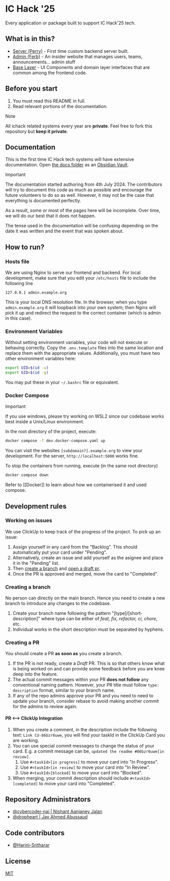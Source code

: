 # IC Hack '25

Every application or package built to support IC Hack'25 tech.

## What is in this?

- [Server (Perry)](./server/) - First time custom backend server built.
- [Admin (Ferb)](./apps/admin) - An insider website that manages users, teams, announcements... admin stuff
- [Base Layer](./packages/base-layer/) - UI Components and domain layer interfaces that are common among the frontend code.

## Before you start

1. You must read this README in full.
1. Read relevant portions of the documentation.

> [!note]
> All ichack related systems every year are **private**. Feel free to fork this repository but **keep it private**.

## Documentation

This is the first time IC Hack tech systems will have extensive documentation. Open [the docs folder](./documentation/) as an [Obsidian Vault](https://obsidian.md).

> [!important]
> The documentation started authoring from 4th July 2024. The contributors will try to document this code as much as possible and encourage the future volunteers to do so as well. However, it may not be the case that everything is documented perfectly.
>
> As a result, some or most of the pages here will be incomplete. Over time, we will do our best that it does not happen.
>
> The tense used in the documentation will be confusing depending on the date it was written and the event that was spoken about.

## How to run?

### Hosts file

We are using Nginx to serve our frontend and backend. For local development, make sure that you edit your `/etc/hosts` file to include the following line

```
127.0.0.1 admin.example.org
```

This is your local DNS resolution file. In the browser, when you type `admin.example.org` it will loopback into your own system; then Nginx will pick it up and redirect the request to the correct container (which is admin in this case).

### Environment Variables

Without setting environment variables, your code will not execute or behaving correctly. Copy the `.env.template` files into the same location and replace them with the appropriate values.
Additionally, you must have two other environment variables here:

```bash
export UID=$(id -u)
export GID=$(id -g)
```

You may put these in your `~/.bashrc` file or equivalent.

### Docker Compose

> [!important]
> If you use windows, please try working on WSL2 since our codebase works best inside a Unix/Linux environment.

In the root directory of the project, execute:

```bash
docker compose -f dev.docker-compose.yaml up
```

You can visit the websites `[subdomain?].example.org` to view your development. For the server, `http://localhost:5000` works fine.

To stop the containers from running, execute (in the same root directory)

```bash
docker compose down
```

Refer to [[Docker]] to learn about how we containerised it and used compose.

## Development rules

### Working on issues

We use ClickUp to keep track of the progress of the project. To pick up an issue:

1. Assign yourself in any card from the "Backlog". This should automatically put your card under "Pending".
1. Alternatively, create an issue and add yourself as the asignee and place it in the "Pending" list.
1. Then [create a branch](#creating-a-branch) and [open a draft pr](#creating-a-pr).
1. Once the PR is approved and merged, move the card to "Completed".

### Creating a branch

No person can directly on the main branch. Hence you need to create a new branch to introduce any changes to the codebase.

1. Create your branch name following the pattern "[type]/[short-description]" where type can be either of _feat, fix, refactor, ci, chore_, etc.
1. Individual works in the short description must be separated by hyphens.

### Creating a PR

You should create a PR **as soon as** you create a branch.

1. If the PR is not ready, create a _Draft_ PR. This is so that others know what is being worked on and can provide some feedback before you are knee deep into the feature.
1. The actual commit messages within your PR **does not follow** any conventional naming pattern. However, your PR title must follow `type: description` format, similar to your branch name.
1. If any of the repo admins approve your PR and you need to need to update your branch, consider rebase to avoid making another commit for the admins to review again.

#### PR <--> ClickUp Integration

1. When you create a comment, in the description include the following text: `Link CU-86bzr6uwe`, you will find your taskId in the ClickUp Card you are working.
1. You can use special commit messages to change the status of your card. E.g. a commit message can be, `updated the readme #86bzr6uwe[in review]`.
   1. Use `#<taskId>[in progress]` to move your card into "In Progress".
   1. Use `#<taskId>[in review]` to move your card into "In Review".
   1. Use `#<taskId>[blocked]` to move your card into "Blocked".
1. When merging, your commit description should include `#<taskId>[completed]` to move your card into "Completed".

## Repository Administrators

- [@cybercoder-naj | Nishant Aanjaney Jalan](https://github.com/cybercoder-naj)
- [@dropheart | Jay Ahmed Abussaud](https://github.com/dropheart)

## Code contributors

- [@Harini-Sritharar](https://github.com/Harini-Sritharar)

## License

[MIT](./LICENSE.txt)
